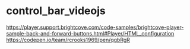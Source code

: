 # control_bar_videojs

https://player.support.brightcove.com/code-samples/brightcove-player-sample-back-and-forward-buttons.html#Player/HTML_configuration
https://codepen.io/team/rcrooks1969/pen/qgbRgR